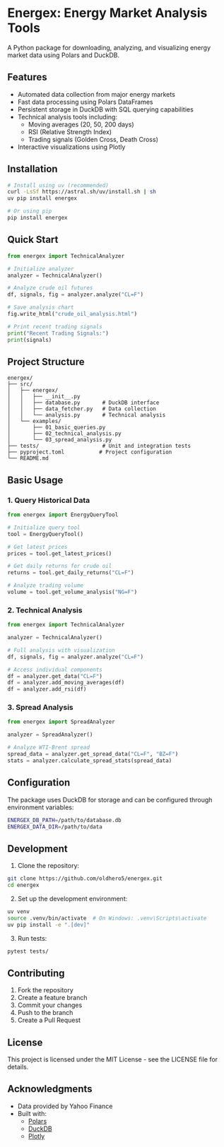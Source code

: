 # Energex: Energy Market Analysis Tools

A Python package for downloading, analyzing, and visualizing energy market data using Polars and DuckDB.

## Features

- Automated data collection from major energy markets
- Fast data processing using Polars DataFrames
- Persistent storage in DuckDB with SQL querying capabilities
- Technical analysis tools including:
  - Moving averages (20, 50, 200 days)
  - RSI (Relative Strength Index)
  - Trading signals (Golden Cross, Death Cross)
- Interactive visualizations using Plotly

## Installation

```bash
# Install using uv (recommended)
curl -LsSf https://astral.sh/uv/install.sh | sh
uv pip install energex

# Or using pip
pip install energex
```

## Quick Start

```python
from energex import TechnicalAnalyzer

# Initialize analyzer
analyzer = TechnicalAnalyzer()

# Analyze crude oil futures
df, signals, fig = analyzer.analyze("CL=F")

# Save analysis chart
fig.write_html("crude_oil_analysis.html")

# Print recent trading signals
print("Recent Trading Signals:")
print(signals)
```

## Project Structure

```
energex/
├── src/
│   ├── energex/
│   │   ├── __init__.py
│   │   ├── database.py       # DuckDB interface
│   │   ├── data_fetcher.py   # Data collection
│   │   └── analysis.py       # Technical analysis
│   └── examples/
│       ├── 01_basic_queries.py
│       ├── 02_technical_analysis.py
│       └── 03_spread_analysis.py
├── tests/                    # Unit and integration tests
├── pyproject.toml           # Project configuration
└── README.md
```

## Basic Usage

### 1. Query Historical Data

```python
from energex import EnergyQueryTool

# Initialize query tool
tool = EnergyQueryTool()

# Get latest prices
prices = tool.get_latest_prices()

# Get daily returns for crude oil
returns = tool.get_daily_returns("CL=F")

# Analyze trading volume
volume = tool.get_volume_analysis("NG=F")
```

### 2. Technical Analysis

```python
from energex import TechnicalAnalyzer

analyzer = TechnicalAnalyzer()

# Full analysis with visualization
df, signals, fig = analyzer.analyze("CL=F")

# Access individual components
df = analyzer.get_data("CL=F")
df = analyzer.add_moving_averages(df)
df = analyzer.add_rsi(df)
```

### 3. Spread Analysis

```python
from energex import SpreadAnalyzer

analyzer = SpreadAnalyzer()

# Analyze WTI-Brent spread
spread_data = analyzer.get_spread_data("CL=F", "BZ=F")
stats = analyzer.calculate_spread_stats(spread_data)
```

## Configuration

The package uses DuckDB for storage and can be configured through environment variables:

```bash
ENERGEX_DB_PATH=/path/to/database.db
ENERGEX_DATA_DIR=/path/to/data
```

## Development

1. Clone the repository:
```bash
git clone https://github.com/oldhero5/energex.git
cd energex
```

2. Set up the development environment:
```bash
uv venv
source .venv/bin/activate  # On Windows: .venv\Scripts\activate
uv pip install -e ".[dev]"
```

3. Run tests:
```bash
pytest tests/
```

## Contributing

1. Fork the repository
2. Create a feature branch
3. Commit your changes
4. Push to the branch
5. Create a Pull Request

## License

This project is licensed under the MIT License - see the LICENSE file for details.

## Acknowledgments

- Data provided by Yahoo Finance
- Built with:
  - [Polars](https://pola.rs/)
  - [DuckDB](https://duckdb.org/)
  - [Plotly](https://plotly.com/)